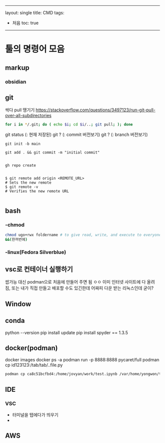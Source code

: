 

---
layout: single
title: CMD 
tags:
  - 처음
toc: true
---
# 툴의 명령어 모음

## markup
### obsidian

## git

싹다 pull 땡기기 https://stackoverflow.com/questions/3497123/run-git-pull-over-all-subdirectories

```bash
for i in */.git; do ( echo $i; cd $i/..; git pull; ); done
```

git status (: 현재 저장된)
git ? (: commit 버전보기)
git ? (: branch 버전보기)


```shell
git init -b main

git add . && git commit -m "initial commit"


gh repo create


$ git remote add origin <REMOTE_URL>
# Sets the new remote
$ git remote -v
# Verifies the new remote URL


```


## bash

### -chmod
```bash
chmod ugo+rwx foldername # to give read, write, and execute to everyone.
&&(한꺼번에)
```


### -linux(Fedora Silverblue)
## vsc로 컨테이너 실행하기
쌉가능 대신 podman으로 처음에 만들어 주면 됨 ㅇㅇ
이미 인터넷 사이트에 다 올려짐, 또는 내가 직접 만들고 배포할 수도 있긴한데 어짜피 다운 받는 리눅스인데 굳이?

## Window

## conda
python --version
pip install update
pip install spyder == 1.3.5



## docker(podman)
docker images
docker ps -a
podman run -p 8888:8888 pycaret/full
podman cp id123123:/tab/tab/..file.py 
```bash
podman cp ca8c51bcfbd4:/home/jovyan/work/test.ipynb /var/home/yongwon/test//var/usr/home/.../ 
```

## IDE
### VSC
- 터미널을 탭에다가 띄우기
- 
## AWS


